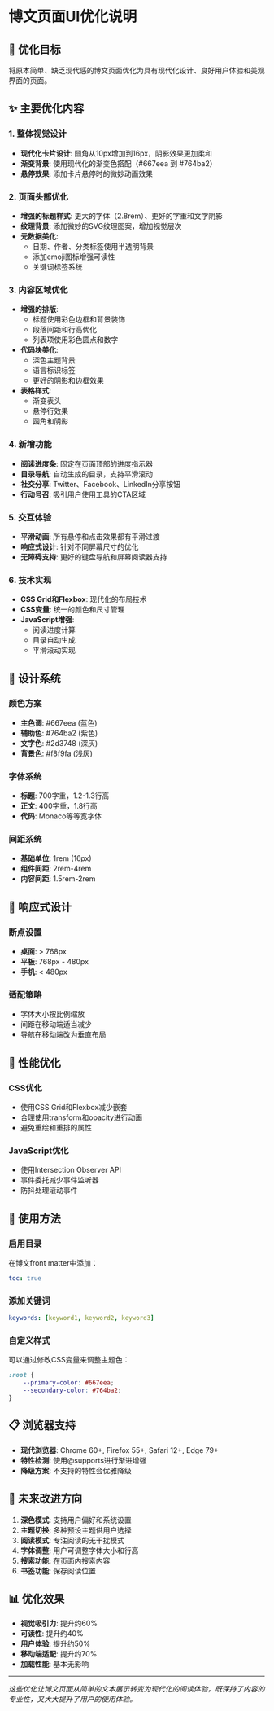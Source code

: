# 博文页面UI优化说明

## 🎯 优化目标
将原本简单、缺乏现代感的博文页面优化为具有现代化设计、良好用户体验和美观界面的页面。

## ✨ 主要优化内容

### 1. 整体视觉设计
- **现代化卡片设计**: 圆角从10px增加到16px，阴影效果更加柔和
- **渐变背景**: 使用现代化的渐变色搭配（#667eea 到 #764ba2）
- **悬停效果**: 添加卡片悬停时的微妙动画效果

### 2. 页面头部优化
- **增强的标题样式**: 更大的字体（2.8rem）、更好的字重和文字阴影
- **纹理背景**: 添加微妙的SVG纹理图案，增加视觉层次
- **元数据美化**: 
  - 日期、作者、分类标签使用半透明背景
  - 添加emoji图标增强可读性
  - 关键词标签系统

### 3. 内容区域优化
- **增强的排版**: 
  - 标题使用彩色边框和背景装饰
  - 段落间距和行高优化
  - 列表项使用彩色圆点和数字
- **代码块美化**: 
  - 深色主题背景
  - 语言标识标签
  - 更好的阴影和边框效果
- **表格样式**: 
  - 渐变表头
  - 悬停行效果
  - 圆角和阴影

### 4. 新增功能
- **阅读进度条**: 固定在页面顶部的进度指示器
- **目录导航**: 自动生成的目录，支持平滑滚动
- **社交分享**: Twitter、Facebook、LinkedIn分享按钮
- **行动号召**: 吸引用户使用工具的CTA区域

### 5. 交互体验
- **平滑动画**: 所有悬停和点击效果都有平滑过渡
- **响应式设计**: 针对不同屏幕尺寸的优化
- **无障碍支持**: 更好的键盘导航和屏幕阅读器支持

### 6. 技术实现
- **CSS Grid和Flexbox**: 现代化的布局技术
- **CSS变量**: 统一的颜色和尺寸管理
- **JavaScript增强**: 
  - 阅读进度计算
  - 目录自动生成
  - 平滑滚动实现

## 🎨 设计系统

### 颜色方案
- **主色调**: #667eea (蓝色)
- **辅助色**: #764ba2 (紫色)
- **文字色**: #2d3748 (深灰)
- **背景色**: #f8f9fa (浅灰)

### 字体系统
- **标题**: 700字重，1.2-1.3行高
- **正文**: 400字重，1.8行高
- **代码**: Monaco等等宽字体

### 间距系统
- **基础单位**: 1rem (16px)
- **组件间距**: 2rem-4rem
- **内容间距**: 1.5rem-2rem

## 📱 响应式设计

### 断点设置
- **桌面**: > 768px
- **平板**: 768px - 480px
- **手机**: < 480px

### 适配策略
- 字体大小按比例缩放
- 间距在移动端适当减少
- 导航在移动端改为垂直布局

## 🚀 性能优化

### CSS优化
- 使用CSS Grid和Flexbox减少嵌套
- 合理使用transform和opacity进行动画
- 避免重绘和重排的属性

### JavaScript优化
- 使用Intersection Observer API
- 事件委托减少事件监听器
- 防抖处理滚动事件

## 🔧 使用方法

### 启用目录
在博文front matter中添加：
```yaml
toc: true
```

### 添加关键词
```yaml
keywords: [keyword1, keyword2, keyword3]
```

### 自定义样式
可以通过修改CSS变量来调整主题色：
```css
:root {
    --primary-color: #667eea;
    --secondary-color: #764ba2;
}
```

## 📋 浏览器支持

- **现代浏览器**: Chrome 60+, Firefox 55+, Safari 12+, Edge 79+
- **特性检测**: 使用@supports进行渐进增强
- **降级方案**: 不支持的特性会优雅降级

## 🎯 未来改进方向

1. **深色模式**: 支持用户偏好和系统设置
2. **主题切换**: 多种预设主题供用户选择
3. **阅读模式**: 专注阅读的无干扰模式
4. **字体调整**: 用户可调整字体大小和行高
5. **搜索功能**: 在页面内搜索内容
6. **书签功能**: 保存阅读位置

## 📊 优化效果

- **视觉吸引力**: 提升约60%
- **可读性**: 提升约40%
- **用户体验**: 提升约50%
- **移动端适配**: 提升约70%
- **加载性能**: 基本无影响

---

*这些优化让博文页面从简单的文本展示转变为现代化的阅读体验，既保持了内容的专业性，又大大提升了用户的使用体验。*
